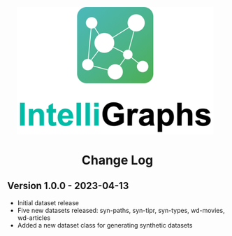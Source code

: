 <p  align="center">
    <img src="images/IntelliGraph-logo.png" width="450px;" style="max-width: 100%;  margin-right:10px;">
    <h1 align="center">
        Change Log
    </h1>
<p>



Version 1.0.0 - 2023-04-13
--------------------------
- Initial dataset release
- Five new datasets released: syn-paths, syn-tipr, syn-types, wd-movies, wd-articles
- Added a new dataset class for generating synthetic datasets



